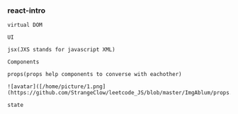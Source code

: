 ### react-intro
    
    virtual DOM

    UI

    jsx(JXS stands for javascript XML)

    Components

    props(props help components to converse with eachother)

    ![avatar]([/home/picture/1.png](https://github.com/StrangeClow/leetcode_JS/blob/master/ImgAblum/props.png))

    state



